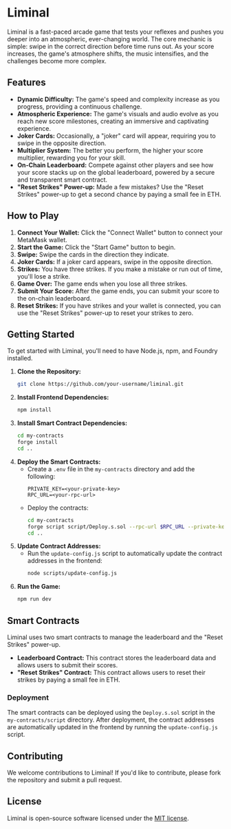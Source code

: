 # Liminal

Liminal is a fast-paced arcade game that tests your reflexes and pushes you deeper into an atmospheric, ever-changing world. The core mechanic is simple: swipe in the correct direction before time runs out. As your score increases, the game's atmosphere shifts, the music intensifies, and the challenges become more complex.

## Features

- **Dynamic Difficulty:** The game's speed and complexity increase as you progress, providing a continuous challenge.
- **Atmospheric Experience:** The game's visuals and audio evolve as you reach new score milestones, creating an immersive and captivating experience.
- **Joker Cards:** Occasionally, a "joker" card will appear, requiring you to swipe in the opposite direction.
- **Multiplier System:** The better you perform, the higher your score multiplier, rewarding you for your skill.
- **On-Chain Leaderboard:** Compete against other players and see how your score stacks up on the global leaderboard, powered by a secure and transparent smart contract.
- **"Reset Strikes" Power-up:** Made a few mistakes? Use the "Reset Strikes" power-up to get a second chance by paying a small fee in ETH.

## How to Play

1.  **Connect Your Wallet:** Click the "Connect Wallet" button to connect your MetaMask wallet.
2.  **Start the Game:** Click the "Start Game" button to begin.
3.  **Swipe:** Swipe the cards in the direction they indicate.
4.  **Joker Cards:** If a joker card appears, swipe in the opposite direction.
5.  **Strikes:** You have three strikes. If you make a mistake or run out of time, you'll lose a strike.
6.  **Game Over:** The game ends when you lose all three strikes.
7.  **Submit Your Score:** After the game ends, you can submit your score to the on-chain leaderboard.
8.  **Reset Strikes:** If you have strikes and your wallet is connected, you can use the "Reset Strikes" power-up to reset your strikes to zero.

## Getting Started

To get started with Liminal, you'll need to have Node.js, npm, and Foundry installed.

1.  **Clone the Repository:**
    ```bash
    git clone https://github.com/your-username/liminal.git
    ```
2.  **Install Frontend Dependencies:**
    ```bash
    npm install
    ```
3.  **Install Smart Contract Dependencies:**
    ```bash
    cd my-contracts
    forge install
    cd ..
    ```
4.  **Deploy the Smart Contracts:**
    -   Create a `.env` file in the `my-contracts` directory and add the following:
        ```
        PRIVATE_KEY=<your-private-key>
        RPC_URL=<your-rpc-url>
        ```
    -   Deploy the contracts:
        ```bash
        cd my-contracts
        forge script script/Deploy.s.sol --rpc-url $RPC_URL --private-key $PRIVATE_KEY --broadcast
        cd ..
        ```
5.  **Update Contract Addresses:**
    -   Run the `update-config.js` script to automatically update the contract addresses in the frontend:
        ```bash
        node scripts/update-config.js
        ```
6.  **Run the Game:**
    ```bash
    npm run dev
    ```

## Smart Contracts

Liminal uses two smart contracts to manage the leaderboard and the "Reset Strikes" power-up.

-   **Leaderboard Contract:** This contract stores the leaderboard data and allows users to submit their scores.
-   **"Reset Strikes" Contract:** This contract allows users to reset their strikes by paying a small fee in ETH.

### Deployment

The smart contracts can be deployed using the `Deploy.s.sol` script in the `my-contracts/script` directory. After deployment, the contract addresses are automatically updated in the frontend by running the `update-config.js` script.

## Contributing

We welcome contributions to Liminal! If you'd like to contribute, please fork the repository and submit a pull request.

## License

Liminal is open-source software licensed under the [MIT license](https://opensource.org/licenses/MIT).